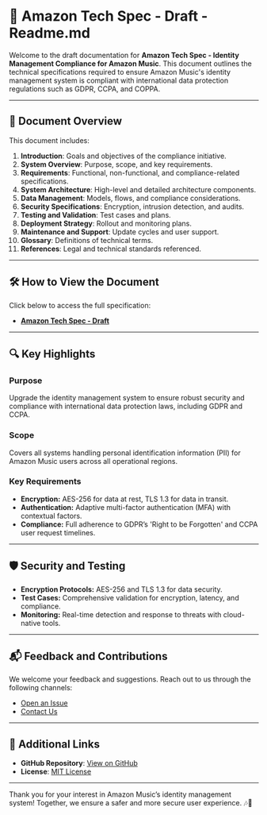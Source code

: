 # 📄 Amazon Tech Spec - Draft - Readme.md

Welcome to the draft documentation for **Amazon Tech Spec - Identity Management Compliance for Amazon Music**. This document outlines the technical specifications required to ensure Amazon Music's identity management system is compliant with international data protection regulations such as GDPR, CCPA, and COPPA.

---

## 📑 Document Overview

This document includes:

1. **Introduction**: Goals and objectives of the compliance initiative.
2. **System Overview**: Purpose, scope, and key requirements.
3. **Requirements**: Functional, non-functional, and compliance-related specifications.
4. **System Architecture**: High-level and detailed architecture components.
5. **Data Management**: Models, flows, and compliance considerations.
6. **Security Specifications**: Encryption, intrusion detection, and audits.
7. **Testing and Validation**: Test cases and plans.
8. **Deployment Strategy**: Rollout and monitoring plans.
9. **Maintenance and Support**: Update cycles and user support.
10. **Glossary**: Definitions of technical terms.
11. **References**: Legal and technical standards referenced.

---

## 🛠 How to View the Document 

Click below to access the full specification:

- **[Amazon Tech Spec - Draft](Amazon_tech_spec.md)**

---

## 🔍 Key Highlights

### Purpose
Upgrade the identity management system to ensure robust security and compliance with international data protection laws, including GDPR and CCPA.

### Scope
Covers all systems handling personal identification information (PII) for Amazon Music users across all operational regions.

### Key Requirements
- **Encryption:** AES-256 for data at rest, TLS 1.3 for data in transit.
- **Authentication:** Adaptive multi-factor authentication (MFA) with contextual factors.
- **Compliance:** Full adherence to GDPR’s 'Right to be Forgotten' and CCPA user request timelines.

---

## 🛡 Security and Testing

- **Encryption Protocols:** AES-256 and TLS 1.3 for data security.
- **Test Cases:** Comprehensive validation for encryption, latency, and compliance.
- **Monitoring:** Real-time detection and response to threats with cloud-native tools.

---

## 📬 Feedback and Contributions

We welcome your feedback and suggestions. Reach out to us through the following channels:

- [Open an Issue](https://github.com/ChristopherZev/christopherzev.github.io/issues)
- [Contact Us](https://docs.google.com/forms/d/e/1FAIpQLScHsEJ228t6G9wZwGrPviuxqzPSkaqxFJY39JZTM8soVm4eCw/viewform)

---

## 🔗 Additional Links

- **GitHub Repository**: [View on GitHub](https://github.com/ChristopherZev/christopherzev.github.io)
- **License**: [MIT License](LICENSE.md)

---

Thank you for your interest in Amazon Music’s identity management system! Together, we ensure a safer and more secure user experience. 🎶🚀
